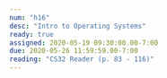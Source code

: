 ```yaml
---
num: "h16"
desc: "Intro to Operating Systems"
ready: true
assigned: 2020-05-19 09:30:00.00-7:00
due: 2020-05-26 11:59:59.00-7:00
reading: "CS32 Reader (p. 83 - 116)"
---
```

